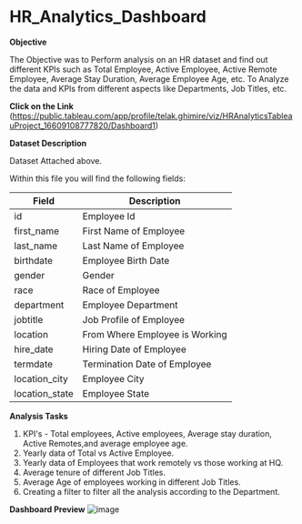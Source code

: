 # HR_Analytics_Dashboard

**Objective**

The Objective was to Perform analysis on an HR dataset and find out different KPIs such as Total Employee, Active Employee, Active Remote Employee, Average Stay Duration, Average Employee Age, etc.
To Analyze the data and KPIs from different aspects like Departments, Job Titles, etc. 

**Click on the Link**
(https://public.tableau.com/app/profile/telak.ghimire/viz/HRAnalyticsTableauProject_16609108777820/Dashboard1)

**Dataset Description**

Dataset Attached above.

Within this file you will find the following fields:

| Field         | Description |
| ------------- | ------------- |
| id      | Employee Id |
| first_name    | First Name of Employee |
| last_name   | Last Name of Employee |
| birthdate | Employee Birth Date |
| gender   | Gender |
| race | Race of Employee  |
| department      | Employee Department |
| jobtitle         | Job Profile of Employee |
| location          | From Where Employee is Working |
| hire_date       | Hiring Date of Employee |
| termdate        | Termination Date of Employee |
| location_city   | Employee City  |
| location_state | Employee State |


**Analysis Tasks**

1. KPI's - Total employees, Active employees, Average stay duration, Active Remotes,and average employee age.
2. Yearly data of Total vs Active Employee.
3. Yearly data of Employees that work remotely vs those working at HQ.
4. Average tenure of different Job Titles.
5. Average Age of employees working in different Job Titles.
6. Creating a filter to filter all the analysis according to the Department.
       

**Dashboard Preview**
![image](https://user-images.githubusercontent.com/108783182/187420814-84f16d4b-0884-4ab9-8266-4926d780de12.png)
